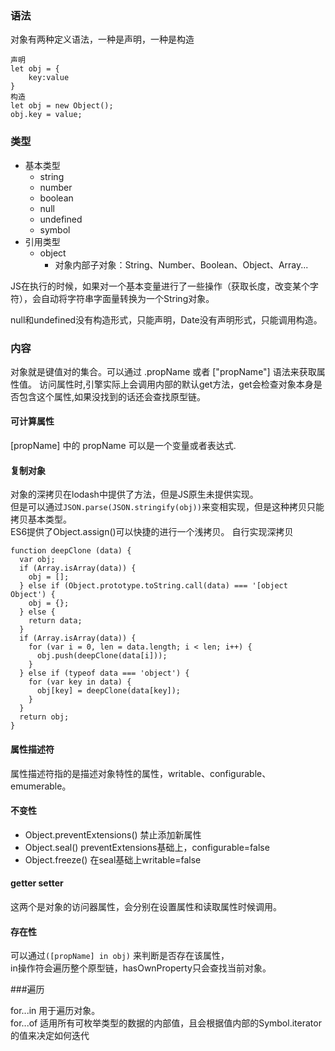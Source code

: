 ### 语法
对象有两种定义语法，一种是声明，一种是构造

```
声明
let obj = {
    key:value
}
构造
let obj = new Object();
obj.key = value;
```
### 类型

* 基本类型
   *  string
   *  number
   *  boolean
   *  null
   *  undefined
   *  symbol
* 引用类型
    * object
        * 对象内部子对象：String、Number、Boolean、Object、Array...

JS在执行的时候，如果对一个基本变量进行了一些操作（获取长度，改变某个字符），会自动将字符串字面量转换为一个String对象。

null和undefined没有构造形式，只能声明，Date没有声明形式，只能调用构造。

### 内容

对象就是键值对的集合。可以通过 .propName 或者 ["propName"] 语法来获取属性值。 访问属性时,引擎实际上会调用内部的默认get方法，get会检查对象本身是否包含这个属性,如果没找到的话还会查找原型链。  

#### 可计算属性

[propName] 中的 propName 可以是一个变量或者表达式.

#### 复制对象

对象的深拷贝在lodash中提供了方法，但是JS原生未提供实现。  
但是可以通过`JSON.parse(JSON.stringify(obj))`来变相实现，但是这种拷贝只能拷贝基本类型。  
ES6提供了Object.assign()可以快捷的进行一个浅拷贝。
自行实现深拷贝

```
function deepClone (data) {
  var obj;
  if (Array.isArray(data)) {
    obj = [];
  } else if (Object.prototype.toString.call(data) === '[object Object') {
    obj = {};
  } else {
    return data;
  }
  if (Array.isArray(data)) {
    for (var i = 0, len = data.length; i < len; i++) {
      obj.push(deepClone(data[i]));
    }
  } else if (typeof data === 'object') {
    for (var key in data) {
      obj[key] = deepClone(data[key]);
    }
  }
  return obj;
}
```

#### 属性描述符

属性描述符指的是描述对象特性的属性，writable、configurable、emumerable。 

#### 不变性

- Object.preventExtensions() 禁止添加新属性
- Object.seal() preventExtensions基础上，configurable=false
- Object.freeze()  在seal基础上writable=false

#### getter setter
这两个是对象的访问器属性，会分别在设置属性和读取属性时候调用。

#### 存在性
可以通过`([propName] in obj)` 来判断是否存在该属性，  
in操作符会遍历整个原型链，hasOwnProperty只会查找当前对象。

###遍历

for...in 用于遍历对象。  
for...of 适用所有可枚举类型的数据的内部值，且会根据值内部的Symbol.iterator的值来决定如何迭代